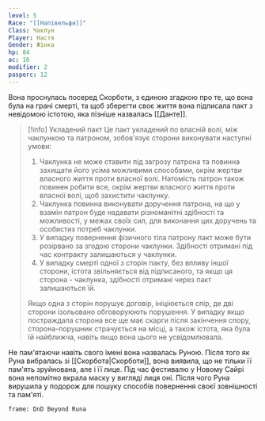 ```yaml
---
level: 5
Race: "[[Напівельфи]]"
Class: Чаклун
Player: Настя
Gender: Жінка
hp: 84
ac: 16
modifier: 2
pasperc: 12
---
```

Вона проснулась посеред Скорботи, з єдиною згадкою про те, що вона була на грані смерті, та щоб зберегти своє життя вона підписала пакт з невідомою істотою, яка пізніше назвалась [[Данте]].
> [!info] Укладений пакт
> Це пакт укладений по власній волі, між чаклункою та патроном, зобов'язує сторони виконувати наступні умови:
> 1. Чаклунка не може ставити під загрозу патрона та повинна захищати його усіма можливими способами, окрім жертви власного життя проти власної волі. Натомість патрон також повинен робити все, окрім жертви власного життя проти власної волі, щоб захистити чаклунку.
> 2. Чаклунка повинна виконувати доручення патрона, на що у взамін патрон буде надавати різноманітні здібності та можливості, у межах своїх сил, для виконання цих доручень та особистих потреб чаклунки.
> 3. У випадку повернення фізичного тіла патрону пакт може бути розірвано за згодою сторони чаклунки. Здібності отримані під час контракту залишаються у чаклунки.
> 4. У випадку смерті одної з сторін пакту, без впливу іншої сторони, істота звільняється від підписаного, та якщо ця сторона - чаклунка, здібності отримані через пакт залишаються їй.
> 
> Якщо одна з сторін порушує договір, ініціюється спір, де дві сторони ізольовано обговоруюють порушення. У випадку якщо постраждала сторона все ще має скарги після закінчення спору, сторона-порушник страчується на місці, а також істота, яка була їй найближча, навіть якщо вона цього не усвідомлювала.

Не пам'ятаючи навіть свого імені вона назвалась Руною. Після того як Руна вибралась зі [[Скорбота|Скорботи]], вона виявила, що не тільки її пам'ять зруйнована, але і її лице. Під час фестивалю у Новому Сайрі вона непомітно вкрала маску у вигляді лиця оні. Після чого Руна вирушила у подорож для пошуку способів повернення своєї зовнішності та пам'яті.
```custom-frames
frame: DnD Beyond Runa
```